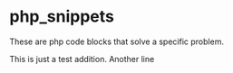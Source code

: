 # php_snippets
These are php code blocks that solve a specific problem.

This is just a test addition.
Another line
